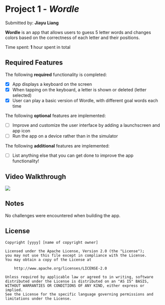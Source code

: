 # Project 1 - *Wordle*

Submitted by: **Jiayu Liang**

**Wordle** is an app that allows users to guess 5 letter words and changes colors based on the correctness of each letter and their positions.

Time spent: **1** hour spent in total

## Required Features

The following **required** functionality is completed:

- [x] App displays a keyboard on the screen
- [x] When tapping on the keyboard, a letter is shown or deleted (letter selected)
- [x] User can play a basic version of Wordle, with different goal words each time

The following **optional** features are implemented:

- [ ] Improve and customize the user interface by adding a launchscreen and app icon
- [ ] Run the app on a device rather than in the simulator

The following **additional** features are implemented:

- [ ] List anything else that you can get done to improve the app functionality!

## Video Walkthrough

<div>
    <a href="https://www.loom.com/share/4fa845e3e490481f89f2ec1178fc39e5">
    </a>
    <a href="https://www.loom.com/share/4fa845e3e490481f89f2ec1178fc39e5">
      <img style="max-width:300px;" src="https://cdn.loom.com/sessions/thumbnails/4fa845e3e490481f89f2ec1178fc39e5-deeb6207d32e1f64-full-play.gif">
    </a>
  </div>

## Notes

No challenges were encountered when building the app.

## License

    Copyright [yyyy] [name of copyright owner]

    Licensed under the Apache License, Version 2.0 (the "License");
    you may not use this file except in compliance with the License.
    You may obtain a copy of the License at

        http://www.apache.org/licenses/LICENSE-2.0

    Unless required by applicable law or agreed to in writing, software
    distributed under the License is distributed on an "AS IS" BASIS,
    WITHOUT WARRANTIES OR CONDITIONS OF ANY KIND, either express or implied.
    See the License for the specific language governing permissions and
    limitations under the License.
